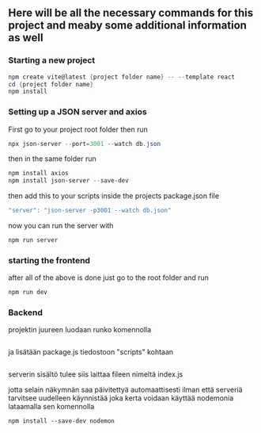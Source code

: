 ## Here will be all the necessary commands for this project and meaby some additional information as well

### Starting a new project

```powershell
npm create vite@latest {project folder name} -- --template react
cd {project folder name}
npm install
```

### Setting up a JSON server and axios

First go to your project root folder then run 

```powershell
npx json-server --port=3001 --watch db.json
```

then in the same folder run 

```powershell
npm install axios
npm install json-server --save-dev
```

then add this to your scripts inside the projects package.json file

```powershell
"server": "json-server -p3001 --watch db.json"
```

now you can run the server with

```powershell
npm run server
```

### starting the frontend 

after all of the above is done just go to the root folder and run
```powershell
npm run dev
```
### Backend

projektin juureen luodaan runko komennolla 

```npm init
```
ja lisätään package.js tiedostoon "scripts" kohtaan 

```"start":"node index.js"
```
serverin sisältö tulee siis laittaa fileen nimeltä  index.js

jotta selain näkymnän saa päivitettyä automaattisesti ilman että
serveriä tarvitsee uudelleen käynnistää joka kerta voidaan käyttää nodemonia lataamalla sen komennolla

```
npm install --save-dev nodemon
```
